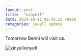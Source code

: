 ```yaml
---
layout: post
title:  "xinyell"
date: 2024-10-11 08:42:23 +0200
categories: jekyll update
---
```


Tomorrow Benni will visit us.


![xinyell](https://lh3.googleusercontent.com/pw/AP1GczNHHZ2_2wG4kkUp36Q1T94yGO8AS6iQssgU-yV1idAuKdYm8JY12L2nNEpMhZTnaWRfqAK0KjkTPUdqRG9keONW8zKGQ8GPXJRsHrW2HMHUJr415F0=w0)*xinyell*&nbsp;



[jekyll-docs]: https://jekyllrb.com/docs/home
[jekyll-gh]:   https://github.com/jekyll/jekyll
[jekyll-talk]: https://talk.jekyllrb.com/
